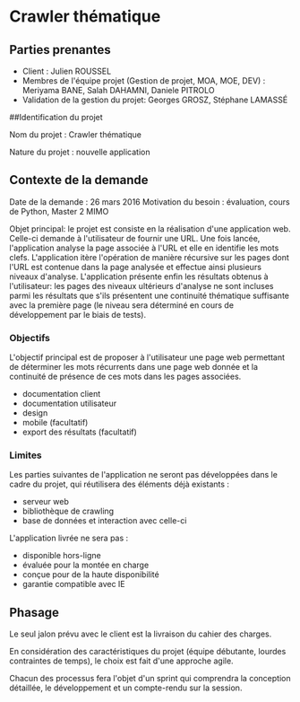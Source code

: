 # Crawler thématique

## Parties prenantes

* Client : Julien ROUSSEL
* Membres de l'équipe projet (Gestion de projet, MOA, MOE, DEV) : Meriyama BANE, Salah DAHAMNI, Daniele PITROLO
* Validation de la gestion du projet: Georges GROSZ, Stéphane LAMASSÉ

##Identification du projet

Nom du projet : Crawler thématique

Nature du projet : nouvelle application

## Contexte de la demande

Date de la demande : 26 mars 2016
Motivation du besoin : évaluation, cours de Python, Master 2 MIMO

Objet principal: le projet est consiste en la réalisation d'une application web.
Celle-ci demande à l'utilisateur de fournir une URL. Une fois lancée, l'application analyse la page associée à l'URL et elle en identifie les mots clefs.
L'application itère l'opération de manière récursive sur les pages dont l'URL est contenue dans la page analysée et effectue ainsi plusieurs niveaux d'analyse.
L'application présente enfin les résultats obtenus à l'utilisateur: les pages des niveaux ultérieurs d'analyse ne sont incluses parmi les résultats que s'ils présentent une continuité thématique suffisante avec la première page (le niveau sera déterminé en cours de développement par le biais de tests).

### Objectifs

L'objectif principal est de proposer à l'utilisateur une page web permettant de déterminer les mots récurrents dans une page web donnée et la continuité de présence de ces mots dans les pages associées.

* documentation client
* documentation utilisateur
* design
* mobile (facultatif)
* export des résultats (facultatif)

### Limites

Les parties suivantes de l'application ne seront pas développées dans le cadre du projet, qui réutilisera des éléments déjà existants :

* serveur web
* bibliothèque de crawling
* base de données et interaction avec celle-ci

L'application livrée ne sera pas :

* disponible hors-ligne
* évaluée pour la montée en charge
* conçue pour de la haute disponibilité
* garantie compatible avec IE

## Phasage

Le seul jalon prévu avec le client est la livraison du cahier des charges.

En considération des caractéristiques du projet (équipe débutante, lourdes contraintes de temps), le choix est fait d'une approche agile.

Chacun des processus fera l'objet d'un sprint qui comprendra la conception détaillée, le développement et un compte-rendu sur la session.

